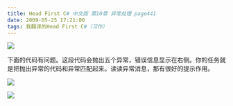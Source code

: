 ```yaml
---
title: Head First C# 中文版 第10章 异常处理 page441
date: 2009-05-25 17:21:00
tags: 我翻译的Head First C#（习作）
---
```

![](http://student.csdn.net/attachment/200905/25/39098_124324334531v3.jpg)

下面的代码有问题。这段代码会抛出五个异常，错误信息显示在右侧。你的任务就是把抛出异常的代码和异常匹配起来。读读异常消息，那有很好的提示作用。

  

![](http://student.csdn.net/attachment/200905/25/39098_124324334527O1.jpg)

![](http://student.csdn.net/attachment/200905/25/39098_1243243345W1a1.jpg)



